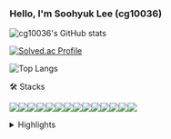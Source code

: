 ### Hello, I'm Soohyuk Lee (cg10036)

![cg10036's GitHub stats](https://github-readme-stats.vercel.app/api?username=cg10036&show_icons=true&theme=)

[![Solved.ac Profile](http://mazassumnida.wtf/api/v2/generate_badge?boj=cg10036)](https://solved.ac/cg10036/)

![Top Langs](https://github-readme-stats.vercel.app/api/top-langs/?username=cg10036&layout=compact)

🛠️ Stacks

<img src="https://img.shields.io/badge/Go-00ADD8?style=flat-square&logo=Go&logoColor=white"/><img src="https://img.shields.io/badge/C-A8B9CC?style=flat-square&logo=C&logoColor=white"/><img src="https://img.shields.io/badge/C++-00599C?style=flat-square&logo=C%2B%2B&logoColor=white"/><img src="https://img.shields.io/badge/C%23-239120?style=flat-square&logo=C%20Sharp&logoColor=white"/><img src="https://img.shields.io/badge/Python-3776AB?style=flat-square&logo=Python&logoColor=white"/><img src="https://img.shields.io/badge/JavaScript-F7DF1E?style=flat-square&logo=JavaScript&logoColor=black"/><img src="https://img.shields.io/badge/TypeScript-3178C6?style=flat-square&logo=TypeScript&logoColor=white"/><img src="https://img.shields.io/badge/Java-FFFFFF?style=flat-square&logo=OpenJDK&logoColor=black"><img src="https://img.shields.io/badge/PHP-777BB4?style=flat-square&logo=PHP&logoColor=white"/><img src="https://img.shields.io/badge/mysql-4479A1?style=flat-square&logo=mysql&logoColor=white"><img src="https://img.shields.io/badge/mariaDB-003545?style=flat-square&logo=mariaDB&logoColor=white"><img src="https://img.shields.io/badge/PostgreSQL-4169E1?style=flat-square&logo=PostgreSQL&logoColor=white"><img src="https://img.shields.io/badge/SQLite-003B57?style=flat-square&logo=SQLite&logoColor=white"><img src="https://img.shields.io/badge/MongoDB-47A248?style=flat-square&logo=MongoDB&logoColor=white">


<details>
  <summary>Highlights</summary>
  
  
  - 2019
    - 선린인터넷고등학교 알고리즘페스티벌 동상
    - 선린인터넷고등학교 IoT 아이디어공모전 동상
    - 선린인터넷고등학교 서버구축대회 은상
    - The Hacking Championship Junior 2019 장려상
    - 선린인터넷고등학교 소프트웨어 나눔 축제 도우미 활동
    - 선린인터넷고등학교 신입생 특별교육 프로그래밍 수업 멘토

  - 2020
    - 선린인터넷고등학교 모의해킹방어대회 동상
    - 선린인터넷고등학교 고등해커페스티벌 은상
    - 선린인터넷고등학교 알고리즘페스티벌 장려상
    - The Hacking Championship Junior 2020 금상
    - 삼성 주니어 소프트웨어 창작대회 파이널리스트
    - 국민대 알고리즘 대회 장려상
    - 선린인터넷고등학교 소프트웨어 나눔 축제 도우미 활동

  - 2021
    - 선린인터넷고등학교 모의해킹방어대회 은상
    - 국민대 알고리즘 대회 장려상
    - 정보처리기능사 자격증 취득

  - 2022
    - 분산 데이터 처리 시스템 연구소 (DDPS Lab.) 학부연구생
    - 선린인터넷고등학교 수업방법개선 협력강사

  - 2023
    - WINK 동아리 WINKATHON 대회 제일 잘했상 (1등)
    - [Phylaxis](https://phylaxis.net/) CTO

  - 2024
    - [Phylaxis](https://phylaxis.net/) CTO
</details>
